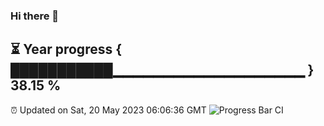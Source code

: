 ### Hi there 👋
⏳ Year progress { ███████████▁▁▁▁▁▁▁▁▁▁▁▁▁▁▁▁▁▁▁ } 38.15 %
---
⏰ Updated on Sat, 20 May 2023 06:06:36 GMT
![Progress Bar CI](https://github.com/Moyi321/Moyi321/workflows/Progress%20Bar%20CI/badge.svg)
